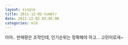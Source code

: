 ```yaml
---
layout: single
title: 2011-12-02-tumblr
date: 2011-12-02 02:05:00
categories: old
---
```

아아.. 판매량은 조작인데, 인기순위는 정확해야 하고… 고민이로세~

